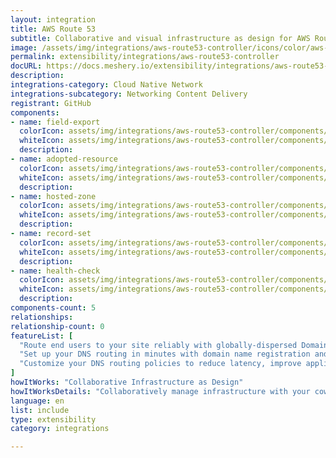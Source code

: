 ```yaml
---
layout: integration
title: AWS Route 53
subtitle: Collaborative and visual infrastructure as design for AWS Route 53
image: /assets/img/integrations/aws-route53-controller/icons/color/aws-route53-controller-color.svg
permalink: extensibility/integrations/aws-route53-controller
docURL: https://docs.meshery.io/extensibility/integrations/aws-route53-controller
description: 
integrations-category: Cloud Native Network
integrations-subcategory: Networking Content Delivery
registrant: GitHub
components: 
- name: field-export
  colorIcon: assets/img/integrations/aws-route53-controller/components/field-export/icons/color/field-export-color.svg
  whiteIcon: assets/img/integrations/aws-route53-controller/components/field-export/icons/white/field-export-white.svg
  description: 
- name: adopted-resource
  colorIcon: assets/img/integrations/aws-route53-controller/components/adopted-resource/icons/color/adopted-resource-color.svg
  whiteIcon: assets/img/integrations/aws-route53-controller/components/adopted-resource/icons/white/adopted-resource-white.svg
  description: 
- name: hosted-zone
  colorIcon: assets/img/integrations/aws-route53-controller/components/hosted-zone/icons/color/hosted-zone-color.svg
  whiteIcon: assets/img/integrations/aws-route53-controller/components/hosted-zone/icons/white/hosted-zone-white.svg
  description: 
- name: record-set
  colorIcon: assets/img/integrations/aws-route53-controller/components/record-set/icons/color/record-set-color.svg
  whiteIcon: assets/img/integrations/aws-route53-controller/components/record-set/icons/white/record-set-white.svg
  description: 
- name: health-check
  colorIcon: assets/img/integrations/aws-route53-controller/components/health-check/icons/color/health-check-color.svg
  whiteIcon: assets/img/integrations/aws-route53-controller/components/health-check/icons/white/health-check-white.svg
  description: 
components-count: 5
relationships: 
relationship-count: 0
featureList: [
  "Route end users to your site reliably with globally-dispersed Domain Name System (DNS) servers and automatic scaling.",
  "Set up your DNS routing in minutes with domain name registration and straightforward visual traffic flow tools.",
  "Customize your DNS routing policies to reduce latency, improve application availability, and maintain compliance."
]
howItWorks: "Collaborative Infrastructure as Design"
howItWorksDetails: "Collaboratively manage infrastructure with your coworkers synchronously sharing the same designs."
language: en
list: include
type: extensibility
category: integrations

---
```

